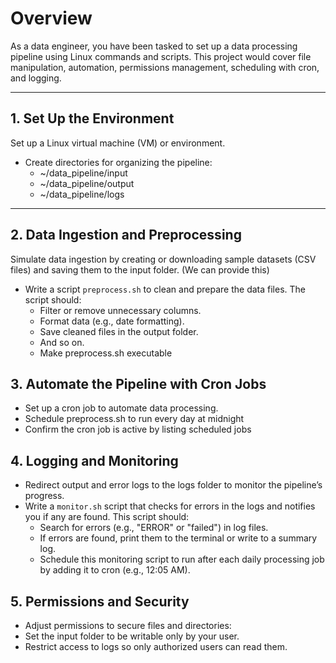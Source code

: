 # Overview
As a data engineer, you have been tasked to set up a data processing pipeline using Linux commands and scripts. This project would cover file manipulation, automation, permissions management, scheduling with cron, and logging.

---

## 1. Set Up the Environment
Set up a Linux virtual machine (VM) or environment.
- Create directories for organizing the pipeline:
    - ~/data_pipeline/input 
    - ~/data_pipeline/output 
    - ~/data_pipeline/logs

---

## 2. Data Ingestion and Preprocessing
Simulate data ingestion by creating or downloading sample datasets (CSV files) and saving them to the input folder. (We can provide this)
- Write a script `preprocess.sh` to clean and prepare the data files. The script should:
    - Filter or remove unnecessary columns.
    - Format data (e.g., date formatting).
    - Save cleaned files in the output folder.
    - And so on.
    - Make preprocess.sh executable

## 3. Automate the Pipeline with Cron Jobs
- Set up a cron job to automate data processing.
- Schedule preprocess.sh to run every day at midnight
- Confirm the cron job is active by listing scheduled jobs

## 4. Logging and Monitoring
- Redirect output and error logs to the logs folder to monitor the pipeline’s progress.
- Write a `monitor.sh` script that checks for errors in the logs and notifies you if any are found. This script should:
    - Search for errors (e.g., "ERROR" or "failed") in log files.
    - If errors are found, print them to the terminal or write to a summary log.
    - Schedule this monitoring script to run after each daily processing job by adding it to cron (e.g., 12:05 AM).

## 5. Permissions and Security
- Adjust permissions to secure files and directories:
- Set the input folder to be writable only by your user.
- Restrict access to logs so only authorized users can read them.
